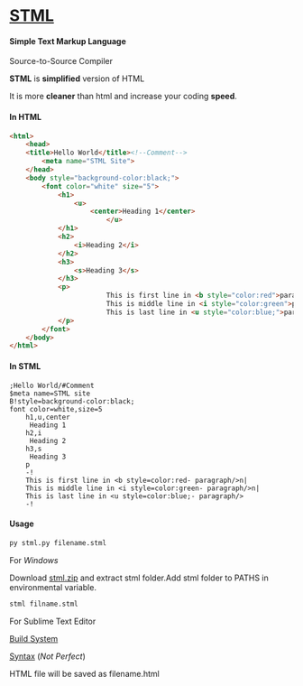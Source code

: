 # <u>**STML**</u>

#### Simple Text Markup Language

Source-to-Source Compiler

**STML** is **simplified** version of HTML

It is more **cleaner** than html and increase your coding **speed**. 

#### In HTML

``` html
<html>
	<head>
	<title>Hello World</title><!--Comment-->
        <meta name="STML Site">
	</head>
	<body style="background-color:black;">
		<font color="white" size="5">
			<h1>
				<u>
					<center>Heading 1</center>
              		  	</u>
			</h1>
			<h2>
				<i>Heading 2</i>
			</h2>
			<h3>
				<s>Heading 3</s>
			</h3>
			<p>
                		This is first line in <b style="color:red">paragraph</b><br>
                		This is middle line in <i style="color:green">paragraph</i><br>
                		This is last line in <u style="color:blue;">paragraph</u>
			</p>
		</font>
	</body>
</html>
```

#### In STML

```STML
;Hello World/#Comment
$meta name=STML site
B!style=background-color:black;
font color=white,size=5
	h1,u,center
	 Heading 1
	h2,i
	 Heading 2
	h3,s
	 Heading 3
	p
	-!
	This is first line in <b style=color:red- paragraph/>n|
	This is middle line in <i style=color:green- paragraph/>n|
	This is last line in <u style=color:blue;- paragraph/>
	-!
```

#### Usage

```bash
py stml.py filename.stml
```
For *Windows*

Download [stml.zip](https://drive.google.com/uc?export=download&id=1F_dwS92XnjJnBcbYYbkn5_W2z-3ky1mX) and extract stml folder.Add stml folder to PATHS in environmental variable.

```cmd
stml filname.stml
```
For Sublime Text Editor

[Build System](https://drive.google.com/uc?export=download&id=1wyzE7zZXEFoTzgcyTqkB3Un7_6VFoCOS)

[Syntax](https://gdurl.com/z1Cp/download)
(*Not Perfect*)

HTML file will be saved as filename.html
